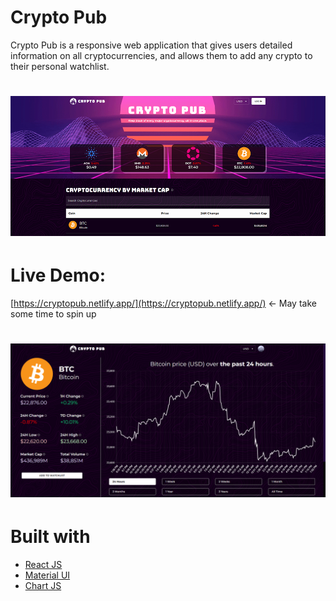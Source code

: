 # Crypto Pub
Crypto Pub is a responsive web application that gives users detailed information on all cryptocurrencies, and allows them to add any crypto to their personal watchlist.

# ![appPreview](appPreview.png)

# Live Demo:
[https://cryptopub.netlify.app/](https://cryptopub.netlify.app/) <- May take some time to spin up

# ![appPreview2](appPreview2.png)

# Built with 

- [React JS](https://reactjs.org/)
- [Material UI](https://v4.mui.com/)
- [Chart JS](https://reactchartjs.github.io/react-chartjs-2/#/)



